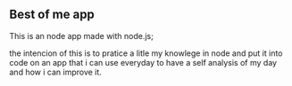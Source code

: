 ## Best of me app

This is an node app made with node.js;

the intencion of this is to pratice a litle my knowlege in node and put it into code on an app that i can use everyday to have a self analysis of my day and how i can improve it. 
